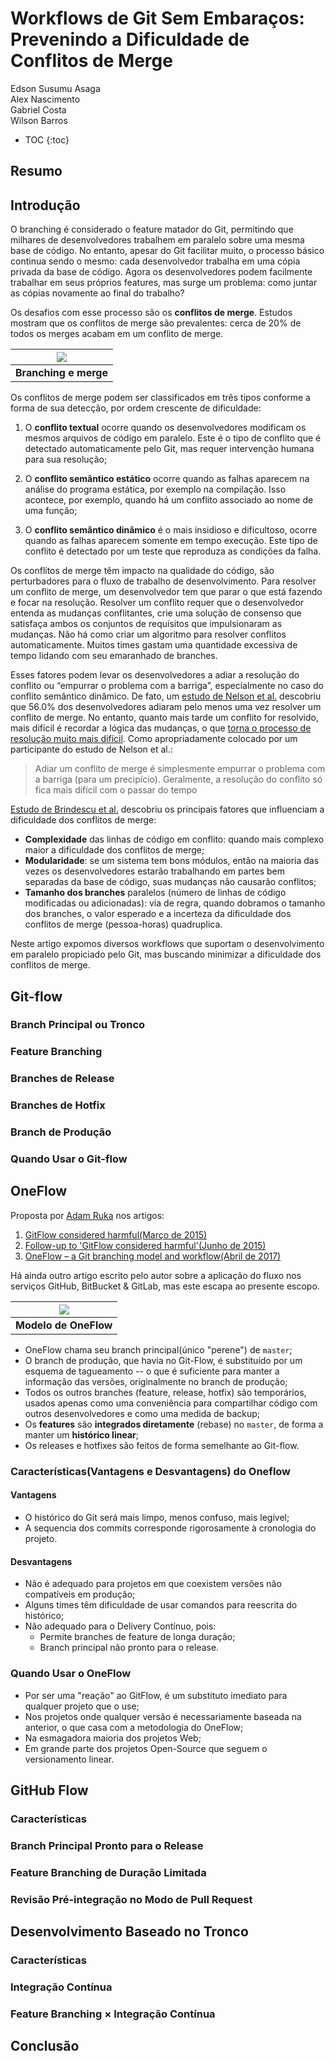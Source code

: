 # Workflows de Git Sem Embaraços: Prevenindo a Dificuldade de Conflitos de Merge

Edson Susumu Asaga<br/>
Alex Nascimento<br/>
Gabriel Costa<br/>
Wilson Barros

* TOC
{:toc}

## Resumo

## Introdução

O branching é considerado o feature matador do Git, permitindo que milhares de desenvolvedores trabalhem em paralelo sobre uma mesma base de código. No entanto, apesar do Git facilitar muito, o processo básico continua sendo o mesmo: cada desenvolvedor trabalha em uma cópia privada da base de código. Agora os desenvolvedores podem facilmente trabalhar em seus próprios features, mas surge um problema: como juntar as cópias novamente ao final do trabalho? 

Os desafios com esse processo são os **conflitos de merge**. Estudos mostram que os conflitos de merge são prevalentes: cerca de 20% de todos os merges acabam em um conflito de merge.

| ![](../images/split-and-merge.png) |
| :--------------------------------: |
|       **Branching e merge**        |

Os conflitos de merge podem ser classificados em três tipos conforme a forma de sua detecção, por ordem crescente de dificuldade:

1. O **conflito textual** ocorre quando os desenvolvedores modificam os mesmos arquivos de código em paralelo. Este é o tipo de conflito que é detectado automaticamente pelo Git, mas requer intervenção humana para sua resolução;

1. O **conflito semântico estático**  ocorre quando as falhas aparecem na análise do programa estática, por exemplo na compilação. Isso acontece, por exemplo, quando há um conflito associado ao nome de uma função;

1. O **conflito semântico dinâmico** é o mais insidioso e dificultoso, ocorre quando as falhas aparecem somente em tempo execução. Este tipo de conflito é detectado por um teste que reproduza as condições da falha.

Os conflitos de merge têm impacto na qualidade do código, são perturbadores para o fluxo de trabalho de desenvolvimento. Para resolver um conflito de merge, um desenvolvedor tem que parar o que está fazendo e focar na resolução. Resolver um conflito requer que o desenvolvedor entenda as mudanças conflitantes, crie uma solução de consenso que satisfaça ambos os conjuntos de requisitos que impulsionaram as mudanças. Não há como criar um algoritmo para resolver conflitos automaticamente. Muitos times gastam uma quantidade excessiva de tempo lidando com seu emaranhado de branches.

Esses fatores podem levar os desenvolvedores a adiar a resolução do conflito ou “empurrar o problema com a barriga”, especialmente no caso do conflito semântico dinâmico. De fato, um [estudo de Nelson et al.](../assets/Nelson2019_Article_TheLife-cycleOfMergeConflicts.pdf) descobriu que 56.0% dos desenvolvedores adiaram pelo menos uma vez resolver um conflito de merge. No entanto, quanto mais tarde um conflito for resolvido, mais difícil é recordar a lógica das mudanças, o que [torna o processo de resolução muito mais difícil](https://martinfowler.com/articles/continuousIntegration.html). Como apropriadamente colocado por um participante do estudo de Nelson et al.:

> Adiar um conflito de merge é simplesmente empurrar o problema com a barriga (para um precipício). Geralmente, a resolução do conflito só fica mais difícil com o passar do tempo

[Estudo de Brindescu et al.](../assets/paper15.pdf) descobriu os principais fatores que influenciam a dificuldade dos conflitos de merge:

* **Complexidade** das linhas de código em conflito: quando mais complexo maior a dificuldade dos conflitos de merge;
* **Modularidade**: se um sistema tem bons módulos, então na maioria das vezes os desenvolvedores estarão trabalhando em partes bem separadas da base de código, suas mudanças não causarão conflitos;
* **Tamanho dos branches** paralelos (número de linhas de código modificadas ou adicionadas): via de regra, quando dobramos o tamanho dos branches, o valor esperado e a incerteza da dificuldade dos conflitos de merge (pessoa-horas) quadruplica.

Neste artigo expomos diversos workflows que suportam o desenvolvimento em paralelo propiciado pelo  Git, mas buscando minimizar a dificuldade dos conflitos de merge.

## Git-flow

### Branch Principal ou Tronco

### Feature Branching

### Branches de Release

### Branches de Hotfix

### Branch de Produção

### Quando Usar o Git-flow

## OneFlow

Proposta por [Adam Ruka](https://www.endoflineblog.com/about) nos artigos:  
1. [GitFlow considered harmful(Março de 2015)](https://www.endoflineblog.com/gitflow-considered-harmful)
1. [Follow-up to 'GitFlow considered harmful'(Junho de 2015)](https://www.endoflineblog.com/follow-up-to-gitflow-considered-harmful)
1. [OneFlow – a Git branching model and workflow(Abril de 2017)](https://www.endoflineblog.com/oneflow-a-git-branching-model-and-workflow)

Há ainda outro artigo escrito pelo autor sobre a aplicação do fluxo nos serviços GitHub, BitBucket & GitLab, mas este escapa ao presente escopo.

| ![](/images/antigitflow-order.png) |
| :----------------------------------: |
|        **Modelo de OneFlow**         |

* OneFlow chama seu branch principal(único "perene") de `master`;
* O branch de produção, que havia no Git-Flow, é substituído por um esquema de tagueamento -- o que é suficiente para manter a informação das versões, originalmente no branch de produção;
* Todos os outros branches (feature, release, hotfix) são temporários, usados apenas como uma conveniência para compartilhar código com outros desenvolvedores e como uma medida de backup;
* Os **features** são **integrados diretamente** (rebase) no `master`,  de forma a manter um **histórico linear**;
* Os releases e hotfixes são feitos de forma semelhante ao Git-flow.

### Características(Vantagens e Desvantagens) do Oneflow

#### Vantagens

* O histórico do Git será mais limpo, menos confuso, mais legível;
* A sequencia dos commits corresponde rigorosamente à cronologia do projeto.

#### Desvantagens

* Não é adequado para projetos em que coexistem versões não compatíveis em produção;
* Alguns times têm dificuldade de usar comandos para reescrita do histórico;
* Não adequado para o Delivery Contínuo, pois:
  * Permite branches de feature de longa duração;
  * Branch principal não pronto para o release.


### Quando Usar o OneFlow
* Por ser uma "reação" ao GitFlow, é um substituto imediato para qualquer projeto que o use;
* Nos projetos onde qualquer versão é necessariamente baseada na anterior, o que casa com a metodologia do OneFlow;
* Na esmagadora maioria dos projetos Web;
* Em grande parte dos projetos Open-Source que seguem o versionamento linear.


## GitHub Flow

### Características

### Branch Principal Pronto para o Release

### Feature Branching de Duração Limitada

### Revisão Pré-integração no Modo de Pull Request

## Desenvolvimento Baseado no Tronco

### Características

### Integração Contínua

### Feature Branching × Integração Contínua

## Conclusão

